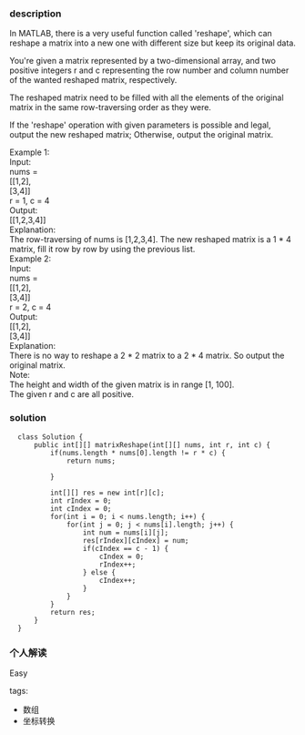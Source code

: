 ### description    
  In MATLAB, there is a very useful function called 'reshape', which can reshape a matrix into a new one with different size but keep its original data.  
    
  You're given a matrix represented by a two-dimensional array, and two positive integers r and c representing the row number and column number of the wanted reshaped matrix, respectively.  
    
  The reshaped matrix need to be filled with all the elements of the original matrix in the same row-traversing order as they were.  
    
  If the 'reshape' operation with given parameters is possible and legal, output the new reshaped matrix; Otherwise, output the original matrix.  
    
  Example 1:  
  Input:   
  nums =   
  [[1,2],  
   [3,4]]  
  r = 1, c = 4  
  Output:   
  [[1,2,3,4]]  
  Explanation:  
  The row-traversing of nums is [1,2,3,4]. The new reshaped matrix is a 1 * 4 matrix, fill it row by row by using the previous list.  
  Example 2:  
  Input:   
  nums =   
  [[1,2],  
   [3,4]]  
  r = 2, c = 4  
  Output:   
  [[1,2],  
   [3,4]]  
  Explanation:  
  There is no way to reshape a 2 * 2 matrix to a 2 * 4 matrix. So output the original matrix.  
  Note:  
  The height and width of the given matrix is in range [1, 100].  
  The given r and c are all positive.  
### solution    
```    
  class Solution {  
      public int[][] matrixReshape(int[][] nums, int r, int c) {  
          if(nums.length * nums[0].length != r * c) {  
              return nums;  
                
          }  
            
          int[][] res = new int[r][c];  
          int rIndex = 0;  
          int cIndex = 0;  
          for(int i = 0; i < nums.length; i++) {  
              for(int j = 0; j < nums[i].length; j++) {  
                  int num = nums[i][j];  
                  res[rIndex][cIndex] = num;  
                  if(cIndex == c - 1) {  
                      cIndex = 0;  
                      rIndex++;  
                  } else {  
                      cIndex++;  
                  }  
              }  
          }  
          return res;  
      }  
  }  
```    
    
### 个人解读    
  Easy  
    
tags:    
  - 数组  
  - 坐标转换  
